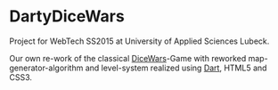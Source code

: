 # DartyDiceWars

Project for WebTech SS2015 at University of Applied Sciences Lubeck.

Our own re-work of the classical <a href="http://www.gamedesign.jp/flash/dice/dice.swf">DiceWars</a>-Game with reworked map-generator-algorithm and level-system realized using <a href="http://www.dartlang.org">Dart</a>, HTML5 and CSS3.
